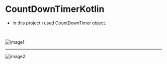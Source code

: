 # CountDownTimerKotlin

* In this project ı used CountDownTimer object.

<br>

![image1](https://user-images.githubusercontent.com/80538415/201441077-5b18b1c8-c7d5-4972-a439-6234e9d4123c.png)

* ************************************

![image2](https://user-images.githubusercontent.com/80538415/201441331-8e34a047-5357-4dc4-80dd-857643685e1b.png)
